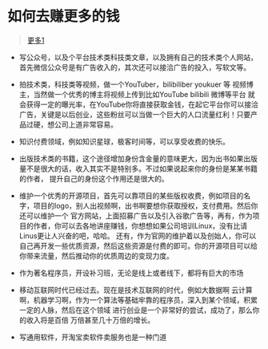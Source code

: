 # 如何去赚更多的钱
> [更多1](./makeMoreMoney1.png)

- 写公众号，以及个平台技术类科技类文章，以及拥有自己的技术类个人网站，首先微信公众号是有广告收入的，其次还可以接洽广告的投入，写软文等。

- 拍技术类，科技类等视频，做一个YouTuber，bilibiliber youkuer 等 视频博主，当然做一个优秀的博主将视频上传到比如YouTube bilibili 微博等平台
就会获得一定的曝光率，在YouTube你将直接获取金钱，在起它平台你可以接洽广告，关键是以后创业，这些粉丝可以当做一个巨大的人口流量红利！只要产品过硬，想公司上道非常容易。

- 知识付费领域，例如知识星球，极客时间等，可以享受收费的快乐。

- 出版技术类的书籍，这个途径增加身份含金量的意味更大，因为出书如果出版量不是很大的话，收入其实不是特别多。不过如果说起来你的身份是某某书籍的作者，
提升自己的身份这个作用还是很大的。

- 维护一个优秀的开源项目，首先可以靠项目的某些版权收费，例如项目的名字，项目的logo，别人出视频啊，出书啊要想你获取授权，支付费用。然后你还可以维护一个
官方网站，上面招募广告以及引入谷歌广告等，再有，作为项目的作者，你可以去各地讲座赚钱，你想想如果公司培训Linux，没有比请Linus更让人兴奋的吧，哈哈。
还有，作为官网的维护着以及创始人，你可以自己再开发一些优质资源，然后这些资源是付费的即可。你的开源项目可以给你带来流量，然后推动你的优质周边的变现力度。

- 作为著名程序员，开设补习班，无论是线上或者线下，都将有巨大的市场

- 移动互联网时代已经过去。现在是技术互联网的时代，例如大数据啊 云计算啊，机器学习啊，作为一个算法等基础牢靠的程序员，深入到某个领域，积累一定的人脉，然后在这个领域
进行创业是一个非常好的尝试，成功了，那么你的收入将是百倍 万倍甚至几十万倍的增长。

- 写通用软件，开淘宝卖软件卖服务也是一种门道


